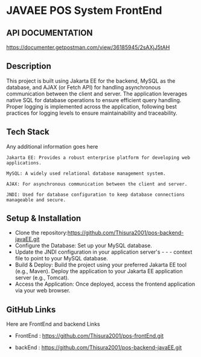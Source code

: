 
# JAVAEE POS System FrontEnd





## API DOCUMENTATION

https://documenter.getpostman.com/view/36185945/2sAXjJ5tAH




## Description

This project is built using Jakarta EE for the backend, MySQL as the database, and AJAX (or Fetch API) for handling asynchronous communication between the client and server. The application leverages native SQL for database operations to ensure efficient query handling. Proper logging is implemented across the application, following best practices for logging levels to ensure maintainability and traceability.


## Tech Stack

Any additional information goes here

    Jakarta EE: Provides a robust enterprise platform for developing web applications.

    MySQL: A widely used relational database management system.

    AJAX: For asynchronous communication between the client and server.

    JNDI: Used for database configuration to keep database connections manageable and secure.
## Setup & Installation

- Clone the repository:https://github.com/Thisura2001/pos-backend-javaEE.git
- Configure the Database: Set up your MySQL database.
- Update the JNDI configuration in your application server's - - - context file to point to your MySQL database.
- Build & Deploy: Build the project using your preferred Jakarta EE tool (e.g., Maven). Deploy the application to your Jakarta EE application server (e.g., Tomcat).
- Access the Application: Once deployed, access the frontend application via your web browser.


## GitHub Links

Here are FrontEnd and backend Links

- FrontEnd : https://github.com/Thisura2001/pos-frontEnd.git

- backEnd : https://github.com/Thisura2001/pos-backend-javaEE.git
